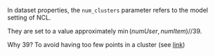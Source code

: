 In dataset properties, the `num_clusters` parameter refers to the model setting of NCL.

They are set to a value approximately $\min(numUser, numItem)$//39. 

Why 39? To avoid having too few points in a cluster (see [link](https://github.com/facebookresearch/faiss/blob/833d417db1b6b6fd4b19e092f735373f07eab33f/Clustering.cpp#L40))
